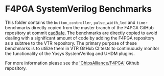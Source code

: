 # F4PGA SystemVerilog Benchmarks

This folder contains the `button_controller`, `pulse_width_led` and `timer` benchmarks directly copied from the master branch of the F4PGA GitHub repository at commit [cad8afe](https://github.com/chipsalliance/f4pga/commits/cad8afe0842cd73f5b73949fa12eab1fda326055).
The benchmarks are directly copied to avoid dealing with a significant amount of code by adding the F4PGA repository as a subtree to the VTR repository.
The primary purpose of these benchmarks is to utilize them in VTR GitHub CI tests to continuously monitor the functionality of the Yosys SystemVerilog and UHDM plugins.

For more information please see the ['ChipsAlliance/F4PGA'](https://github.com/chipsalliance/f4pga) Github repository.